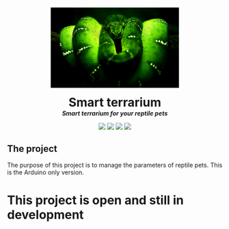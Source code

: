 <p align="center">
  <img width="300" src="https://github.com/dmtzs/SmartTerrariumA/blob/master/BoaEsmeraldaAppOriginal.png" alt="logo">
  <h1 align="center" style="margin: 0 auto 0 auto;">Smart terrarium</h1>
  <h5 align="center" style="margin: 0 auto 0 auto;">Smart terrarium for your reptile pets</h5>
</p>

<p align="center">
    <img src="https://img.shields.io/github/last-commit/dmtzs/SmartTerrariumA">
    <img src="https://img.shields.io/github/contributors/dmtzs/SmartTerrariumA">
    <img src="https://img.shields.io/github/issues/dmtzs/SmartTerrariumA?label=issues">
    <img src="https://img.shields.io/github/stars/dmtzs/SmartTerrariumA">
</p>

## The project
The purpose of this project is to manage the parameters of reptile pets. This is the Arduino only version.
<br>

# This project is open and still in development
